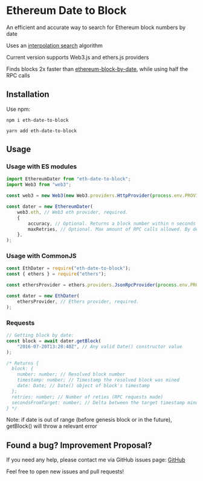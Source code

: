# Ethereum Date to Block

An efficient and accurate way to search for Ethereum block numbers by date

Uses an [interpolation search](https://en.wikipedia.org/wiki/Interpolation_search) algorithm

Current version supports Web3.js and ethers.js providers

Finds blocks 2x faster than [ethereum-block-by-date](https://github.com/monosux/ethereum-block-by-date/), while using half the RPC calls

## Installation

Use npm:

```
npm i eth-date-to-block
```

```
yarn add eth-date-to-block
```

## Usage

### Usage with ES modules

```javascript
import EthereumDater from "eth-date-to-block";
import Web3 from "web3";

const web3 = new Web3(new Web3.providers.HttpProvider(process.env.PROVIDER));

const dater = new EthereumDater(
    web3.eth, // Web3 eth provider, required.
    {
        accuracy, // Optional. Returns a block number within n seconds this value if possible. By default 10.
        maxRetries, // Optional. Max amount of RPC calls allowed. By default 15.
    },
);
```

### Usage with CommonJS

```javascript
const EthDater = require("eth-date-to-block");
const { ethers } = require("ethers");

const ethersProvider = ethers.providers.JsonRpcProvider(process.env.PROVIDER);

const dater = new EthDater(
    ethersProvider, // Ethers provider, required.
);
```

### Requests

```javascript
// Getting block by date:
const block = await dater.getBlock(
    "2016-07-20T13:20:40Z", // Any valid Date() constructor value
);

/* Returns {
  block: {
    number: number; // Resolved block number
    timestamp: number; // Timestamp the resolved block was mined
    date: Date; // Date() object of block's timestamp
  };
  retries: number; // Number of reties (RPC requests made)
  secondsFromTarget: number; // Delta between the target timestamp minus the resolved blocks timestamp
} */
```

Note: if date is out of range (before genesis block or in the future), getBlock() will throw a relevant error

## Found a bug? Improvement Proposal?

If you need any help, please contact me via GitHub issues page: [GitHub](https://github.com/kai-thompson/eth-date-to-block/issues)

Feel free to open new issues and pull requests!
